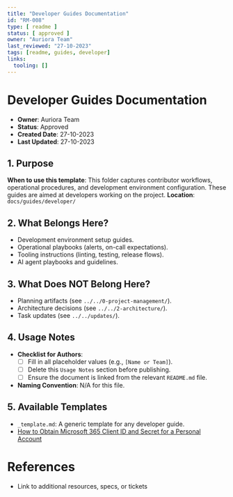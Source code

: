 ```yaml
---
title: "Developer Guides Documentation"
id: "RM-008"
type: [ readme ]
status: [ approved ]
owner: "Auriora Team"
last_reviewed: "27-10-2023"
tags: [readme, guides, developer]
links:
  tooling: []
---
```


# Developer Guides Documentation

- **Owner**: Auriora Team
- **Status**: Approved
- **Created Date**: 27-10-2023
- **Last Updated**: 27-10-2023

## 1. Purpose

**When to use this template**: This folder captures contributor workflows, operational procedures, and development environment configuration. These guides are
aimed at developers working on the project.
**Location**: `docs/guides/developer/`

## 2. What Belongs Here?

- Development environment setup guides.
- Operational playbooks (alerts, on-call expectations).
- Tooling instructions (linting, testing, release flows).
- AI agent playbooks and guidelines.

## 3. What Does NOT Belong Here?

- Planning artifacts (see `../../0-project-management/`).
- Architecture decisions (see `../../2-architecture/`).
- Task updates (see `../../updates/`).

## 4. Usage Notes

- **Checklist for Authors**:
    - [ ] Fill in all placeholder values (e.g., `[Name or Team]`).
    - [ ] Delete this `Usage Notes` section before publishing.
    - [ ] Ensure the document is linked from the relevant `README.md` file.

- **Naming Convention**: N/A for this file.

## 5. Available Templates

- `_template.md`: A generic template for any developer guide.
- [How to Obtain Microsoft 365 Client ID and Secret for a Personal Account](M365_app_registration_personal_account.md)

# References

- Link to additional resources, specs, or tickets
